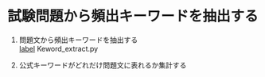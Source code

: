 # 試験問題から頻出キーワードを抽出する

1. 問題文から頻出キーワードを抽出する  
   [label](Keword_extract.py) Keword_extract.py  
   
   
2. 公式キーワードがどれだけ問題文に表れるか集計する
